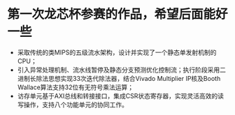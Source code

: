 # 第一次龙芯杯参赛的作品，希望后面能好一些
- 采取传统的类MIPS的五级流水架构，设计并实现了一个静态单发射机制的CPU；
- 引入异常处理机制、流水线暂停及静态分支预测优化控制流；执行阶段采用二进制长除法思想实现33次迭代除法器，结合Vivado Multiplier IP核及Booth Wallace算法支持32位有无符号乘法运算；
- 访存单元基于AXI总线和转接接口，集成CSR状态寄存器，实现灵活高效的读写操作，支持八个功能单元的协同工作。
